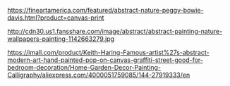 https://fineartamerica.com/featured/abstract-nature-peggy-bowie-davis.html?product=canvas-print  

http://cdn30.us1.fansshare.com/image/abstract/abstract-painting-nature-wallpapers-painting-1142663279.jpg

https://imall.com/product/Keith-Haring-Famous-artist%27s-abstract-modern-art-hand-painted-pop-on-canvas-graffiti-street-good-for-bedroom-decoration/Home-Garden-Decor-Painting-Calligraphy/aliexpress.com/4000051759085/144-27919333/en

